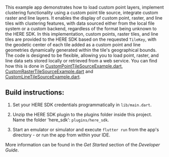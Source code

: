 This example app demonstrates how to load custom point layers, implement clustering functionality using a custom point tile source, integrate custom raster and line layers. It enables the display of custom point, raster, and line tiles with clustering features, with data sourced either from the local file system or a custom backend, regardless of the format being unknown to the HERE SDK. In this implementation, custom points, raster tiles, and line tiles are provided to the HERE SDK based on the requested `TileKey`, with the geodetic center of each tile added as a custom point and line geometries dynamically generated within the tile's geographical bounds. The code is designed to be flexible, allowing you to load point, raster, and line data sets stored locally or retrieved from a web service. You can find how this is done in [CustomPointTileSourceExample.dart](lib/CustomPointTileSourceExample.dart),  [CustomRasterTileSourceExample.dart](lib/CustomRasterTileSourceExample.dart) and [CustomLineTileSourceExample.dart](lib/CustomLineTileSourceExample.dart).

Build instructions:
-------------------

1) Set your HERE SDK credentials programmatically in `lib/main.dart`.

2) Unzip the HERE SDK plugin to the plugins folder inside this project. Name the folder 'here_sdk': `plugins/here_sdk`.

3) Start an emulator or simulator and execute `flutter run` from the app's directory - or run the app from within your IDE.

More information can be found in the _Get Started_ section of the _Developer Guide_.
